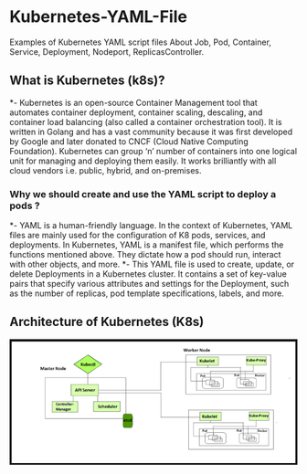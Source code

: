 # Kubernetes-YAML-File
Examples of Kubernetes YAML script files About Job, Pod, Container, Service, Deployment, Nodeport, ReplicasController.

## What is Kubernetes (k8s)?
  *- Kubernetes is an open-source Container Management tool that automates container deployment, container scaling, descaling, and container
load balancing (also called a container orchestration tool). It is written in Golang and has a vast community because it was first developed
by Google and later donated to CNCF (Cloud Native Computing Foundation). Kubernetes can group ‘n’ number of containers into one logical unit
for managing and deploying them easily. It works brilliantly with all cloud vendors i.e. public, hybrid, and on-premises.

### Why we should create and use the YAML script to deploy a pods ?
  *- YAML is a human-friendly language. In the context of Kubernetes, YAML files are mainly used for the configuration of K8 pods, services, and
deployments. In Kubernetes, YAML is a manifest file, which performs the functions mentioned above. They dictate how a pod should run,
interact with other objects, and more.
  *- This YAML file is used to create, update, or delete Deployments in a Kubernetes cluster. It contains a set of key-value pairs that specify
various attributes and settings for the Deployment, such as the number of replicas, pod template specifications, labels, and more.

## Architecture of Kubernetes (K8s)

![image](./Archi.png)
